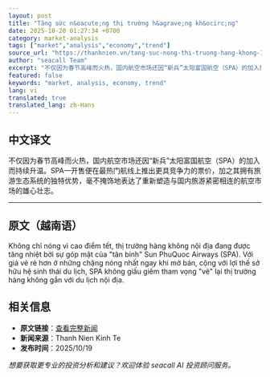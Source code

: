 ```yaml
---
layout: post
title: "Tăng sức n&oacute;ng thị trường h&agrave;ng kh&ocirc;ng"
date: 2025-10-20 01:27:34 +0700
category: market-analysis
tags: ["market","analysis","economy","trend"]
source_url: "https://thanhnien.vn/tang-suc-nong-thi-truong-hang-khong-185251019213621092.htm"
author: "seacall Team"
excerpt: "不仅因为春节高峰而火热，国内航空市场还因“新兵”太阳富国航空（SPA）的加入而持续升温。SPA一开售便在最热门航线上推出更具竞争力的票价，加之其拥有旅游生态系统的独特优势，毫不掩饰地表达了重新塑造与国内旅游紧密相连的航空市场的雄心壮志。..."
featured: false
keywords: "market, analysis, economy, trend"
lang: vi
translated: true
translated_lang: zh-Hans
---
```


## 中文译文

不仅因为春节高峰而火热，国内航空市场还因“新兵”太阳富国航空（SPA）的加入而持续升温。SPA一开售便在最热门航线上推出更具竞争力的票价，加之其拥有旅游生态系统的独特优势，毫不掩饰地表达了重新塑造与国内旅游紧密相连的航空市场的雄心壮志。

---

## 原文（越南语）

Kh&ocirc;ng chỉ n&oacute;ng v&igrave; cao điểm tết, thị trường h&agrave;ng kh&ocirc;ng nội địa đang được tăng nhiệt bởi sự g&oacute;p mặt của "t&acirc;n binh" Sun PhuQuoc Airways (SPA). Với gi&aacute; v&eacute; rẻ hơn ở những chặng n&oacute;ng nhất ngay khi mở b&aacute;n, cộng với lợi thế sở hữu hệ sinh th&aacute;i du lịch, SPA kh&ocirc;ng giấu giếm tham vọng "vẽ" lại thị trường h&agrave;ng kh&ocirc;ng gắn với du lịch nội địa.

## 相关信息

- **原文链接**：[查看完整新闻](https://thanhnien.vn/tang-suc-nong-thi-truong-hang-khong-185251019213621092.htm)
- **新闻来源**：Thanh Nien Kinh Te
- **发布时间**：2025/10/19

*想要获取更专业的投资分析和建议？欢迎体验 seacall AI 投资顾问服务。*